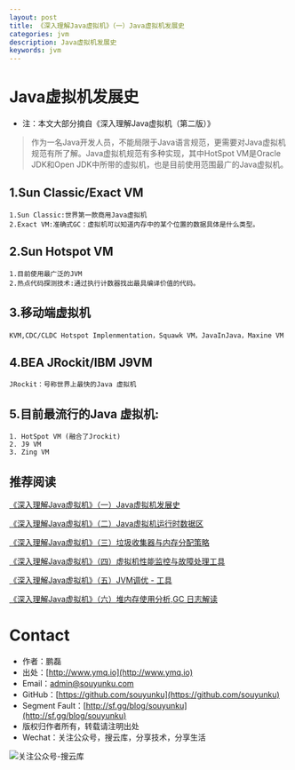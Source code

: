 ```yaml
---
layout: post
title: 《深入理解Java虚拟机》（一）Java虚拟机发展史
categories: jvm
description: Java虚拟机发展史
keywords: jvm
---
```


# Java虚拟机发展史

- 注：本文大部分摘自《深入理解Java虚拟机（第二版）》

> 作为一名Java开发人员，不能局限于Java语言规范，更需要对Java虚拟机规范有所了解。Java虚拟机规范有多种实现，其中HotSpot VM是Oracle JDK和Open JDK中所带的虚拟机，也是目前使用范围最广的Java虚拟机。

## 1.Sun Classic/Exact VM
	1.Sun Classic:世界第一款商用Java虚拟机
	2.Exact VM:准确式GC：虚拟机可以知道内存中的某个位置的数据具体是什么类型。
 
## 2.Sun Hotspot VM
	1.目前使用最广泛的JVM
	2.热点代码探测技术:通过执行计数器找出最具编译价值的代码。
    
## 3.移动端虚拟机
	KVM,CDC/CLDC Hotspot Implenmentation，Squawk VM，JavaInJava，Maxine VM
   
## 4.BEA JRockit/IBM J9VM
	JRockit：号称世界上最快的Java 虚拟机
   
## 5.目前最流行的Java 虚拟机:
	1. HotSpot VM (融合了Jrockit)
	2. J9 VM
	3. Zing VM

## 推荐阅读

[《深入理解Java虚拟机》（一）Java虚拟机发展史](https://segmentfault.com/a/1190000010412685)

[《深入理解Java虚拟机》（二）Java虚拟机运行时数据区](https://segmentfault.com/a/1190000010412582)

[《深入理解Java虚拟机》（三）垃圾收集器与内存分配策略](https://segmentfault.com/a/1190000010421285)

[《深入理解Java虚拟机》（四）虚拟机性能监控与故障处理工具](https://segmentfault.com/a/1190000010437810)

[《深入理解Java虚拟机》（五）JVM调优 - 工具](http://www.ymq.io/2017/08/05/jvm-5-tool/)

[《深入理解Java虚拟机》（六）堆内存使用分析,GC 日志解读](http://www.ymq.io/2017/08/10/jvm-6-gc-log/)


# Contact

 - 作者：鹏磊  
 - 出处：[http://www.ymq.io](http://www.ymq.io)  
 - Email：[admin@souyunku.com](admin@souyunku.com)  
 - GitHub：[https://github.com/souyunku](https://github.com/souyunku)  
 - Segment Fault：[http://sf.gg/blog/souyunku](http://sf.gg/blog/souyunku)  
 - 版权归作者所有，转载请注明出处
 - Wechat：关注公众号，搜云库，分享技术，分享生活
 
![关注公众号-搜云库](http://www.ymq.io/images/souyunku.png "搜云库")